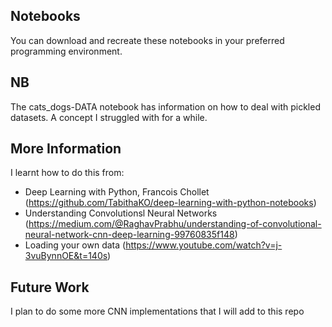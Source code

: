 ## Notebooks
You can download and recreate these notebooks in your preferred programming environment. 

## NB
The cats_dogs-DATA notebook has information on how to deal with pickled datasets. A concept I struggled with for a while.

## More Information
I learnt how to do this from: 
- Deep Learning with Python, Francois Chollet (https://github.com/TabithaKO/deep-learning-with-python-notebooks)
- Understanding Convolutionsl Neural Networks (https://medium.com/@RaghavPrabhu/understanding-of-convolutional-neural-network-cnn-deep-learning-99760835f148)
- Loading your own data (https://www.youtube.com/watch?v=j-3vuBynnOE&t=140s)

## Future Work
I plan to do some more CNN implementations that I will add to this repo

